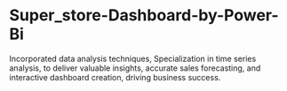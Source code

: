 # Super_store-Dashboard-by-Power-Bi
Incorporated data analysis techniques, Specialization in time series analysis, to deliver valuable insights, accurate sales forecasting, and interactive dashboard creation, driving business success.
